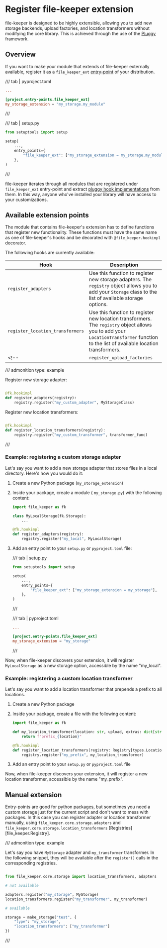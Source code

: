 # Register file-keeper extension

file-keeper is designed to be highly extensible, allowing you to add new
storage backends, upload factories, and location transformers without modifying
the core library. This is achieved through the use of the
[Pluggy](https://pluggy.readthedocs.io/) framework.

## Overview

If you want to make your module that extends of file-keeper externally
available, register it as a `file_keeper_ext`
[entry-point](https://packaging.python.org/en/latest/specifications/entry-points/)
of your distribution.

/// tab | pyproject.toml

```toml
...

[project.entry-points.file_keeper_ext]
my_storage_extension = "my_storage.my_module"
```

///

/// tab | setup.py

```python
from setuptools import setup

setup(
    ...,
    entry_points={
        "file_keeper_ext": ["my_storage_extension = my_storage.my_module"],
    },
)
```

///

file-keeper iterates through all modules that are registered under
`file_keeper_ext` entry-point and extract [pluggy hook
implementations](https://pluggy.readthedocs.io/en/stable/#implementations) from
them. In this way, anyone who've installed your library will have access to
your customizations.

## Available extension points


The module that contains file-keeper's extension has to define functions that
register new functionality. These functions must have the same name as one of
file-keeper's hooks and be decorated with `@file_keeper.hookimpl` decorator.

The following hooks are currently available:

| Hook                             | Description                                                                                                                                                                          |
|----------------------------------|--------------------------------------------------------------------------------------------------------------------------------------------------------------------------------------|
| `register_adapters`              | Use this function to register new storage adapters. The `registry` object allows you to add your `Storage` class to the list of available storage options.                           |
| `register_location_transformers` | Use this function to register new location transformers. The `registry` object allows you to add your `LocationTransformer` function to the list of available location transformers. |
<!-- | `register_upload_factories`      | Use this function to register new upload factories. The `registry` object allows you to add your `UploadFactory` class to the list of available upload factories.                    | -->


/// admonition
    type: example

Register new storage adapter:

```py

@fk.hookimpl
def register_adapters(registry):
    registry.register("my_custom_adapter", MyStorageClass)
```

Register new location transformers:

```py

@fk.hookimpl
def register_location_transformers(registry):
    registry.register("my_custom_transformer", transformer_func)
```

///


### Example: registering a custom storage adapter

Let's say you want to add a new storage adapter that stores files in a local directory.  Here's how you would do it:

1. Create a new Python package (`my_storage_extension`)

2. Inside your package, create a module ( `my_storage.py`) with the following content:

    ```python
    import file_keeper as fk

    class MyLocalStorage(fk.Storage):
        ...

    @fk.hookimpl
    def register_adapters(registry):
        registry.register("my_local", MyLocalStorage)
    ```

3. Add an entry point to your `setup.py` or `pyproject.toml` file:

    /// tab | setup.py

    ```python
    from setuptools import setup

    setup(
        ...,
        entry_points={
            "file_keeper_ext": ["my_storage_extension = my_storage"],
        },
    )
    ```
    ///

    /// tab | pyproject.toml

   ```toml
   ...

   [project.entry-points.file_keeper_ext]
   my_storage_extension = "my_storage"
   ```
   ///

Now, when file-keeper discovers your extension, it will register
`MyLocalStorage` as a new storage option, accessible by the name "my\_local".

### Example: registering a custom location transformer

Let's say you want to add a location transformer that prepends a prefix to all locations.

1. Create a new Python package

2. Inside your package, create a file  with the following content:

    ```python
    import file_keeper as fk

    def my_location_transformer(location: str, upload, extras: dict[str, any]) -> str:
        return f"prefix_{location}"

    @fk.hookimpl
    def register_location_transformers(registry: Registry[types.LocationTransformer]):
        registry.register("my_prefix", my_location_transformer)
    ```

3. Add an entry point to your `setup.py` or `pyproject.toml` file


Now, when file-keeper discovers your extension, it will register a new location
transformer, accessible by the name "my\_prefix".

## Manual extension

Entry-points are good for python packages, but sometimes you need a custom
storage just for the current script and don't want to mess with packages. In
this case you can register adapter or location transformer manually, using
`file_keeper.core.storage.adapters` and `file_keeper.core.storage.location_transformers`
[Registries][file_keeper.Registry].

/// admonition
    type: example

Let's say you have `MyStorage` adapter and `my_transformer` transformer. In the
following snippet, they will be available after the `register()` calls in the
corresponding registries.

```py

from file_keeper.core.storage import location_transformers, adapters

# not available

adapters.register("my_storage", MyStorage)
location_transformers.register("my_transformer", my_transformer)

# available

storage = make_storage("test", {
    "type": "my_storage",
    "location_transformers": ["my_transformer"]
})

```

///
